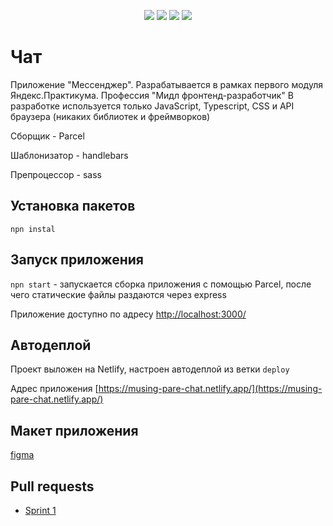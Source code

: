 <p align="center">
    <img src="https://img.shields.io/badge/express-4.17.1-green" />
    <img src="https://img.shields.io/badge/node-16.0.0-blue" />
    <img src="https://img.shields.io/badge/parcelBundler-1.4.1-orange" />
    <img src="https://img.shields.io/badge/sass-1.42.1-ff96b4" />
</p>

# Чат
Приложение "Мессенджер". Разрабатывается в рамках первого модуля Яндекс.Практикума. Профессия "Мидл фронтенд-разработчик"
В разработке используется только JavaScript, Typescript, CSS и API браузера (никаких библиотек и фреймворков)

Сборщик - Parcel

Шаблонизатор - handlebars

Препроцессор - sass
## Установка пакетов
```npn instal```

## Запуск приложения

```npn start``` - запускается сборка приложения с помощью Parcel, после чего статические файлы раздаются через express

Приложение доступно по адресу [http://localhost:3000/](http://localhost:3000/)

## Автодеплой
Проект выложен на Netlify, настроен автодеплой из ветки ``deploy``

Адрес приложения [https://musing-pare-chat.netlify.app/](https://musing-pare-chat.netlify.app/)

## Макет приложения
[figma](https://www.figma.com/file/ygSAtfKL50oDjm50mvXeXx/my-chat)

## Pull requests
- [Sprint 1](https://github.com/anikinaa/middle.messenger.praktikum.yandex/pull/2)
